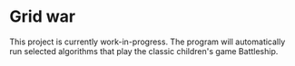 # Grid war

This project is currently work-in-progress. The program will automatically run selected algorithms that play the classic children's game Battleship.